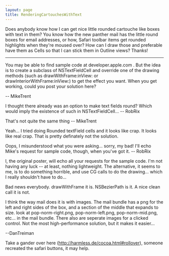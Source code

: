 ```yaml
---
layout: page
title: RenderingCartouchesWithText
---
```


Does anybody know how I can get nice little rounded cartouche like boxes with text in them?  You know how the new panther mail has the little round boxes for email addresses, or how, Safari toolbar items get rounded highlights when they're moused over?  How can I draw those and preferable have them as Cells so that I can stick them in Outline views?  Thanks!

----

You may be able to find sample code at developer.apple.com . But the idea is to create a subclass of NSTextFieldCell and override one of the drawing methods (such as drawWithFrame:inView: or drawInteriorWithFrame:inView:) to get the effect you want. When you get working, could you post your solution here?

-- MikeTrent

I thought there already was an option to make text fields round? Which would imply the existence of such in NSTextFieldCell... -- RobRix

That's not quite the same thing -- MikeTrent

Yeah... I tried doing Rounded textField cells and it looks like crap.  It looks like real crap.  That is pretty definately not the solution.

Oops, I misunderstood what you were asking... sorry, my bad! I'll echo Mike's request for sample code, though, when you've got it. -- RobRix

I, the original poster, will echo all your requests for the sample code.  I'm not having any luck -- at least, nothing lightweight.  The alternative, it seems to me, is to do something horrible, and use CG calls to do the drawing... which I really shouldn't have to do...  

Bad news everybody.  drawWithFrame it is.  NSBezierPath is it.  A nice clean call it is not.


I think the way mail does it is with images.  The mail bundle has a png for the left and right sides of the box, and a section of the middle that expands to size.
look at pop-norm-right.png, pop-norm-left.png, pop-norm-mid.png, etc... in the mail bundle.  There also are seperate images for a clicked control.
Not the most high-performance solution, but it makes it easier...

--DanTreiman

Take a gander over here (http://harmless.de/cocoa.html#rollover), someone recreated the safari buttons, it may help.

